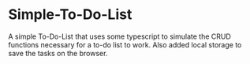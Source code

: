 # Simple-To-Do-List
A simple To-Do-List that uses some typescript to simulate the CRUD functions necessary for a to-do list to work. Also added local storage to save the tasks on the browser.
